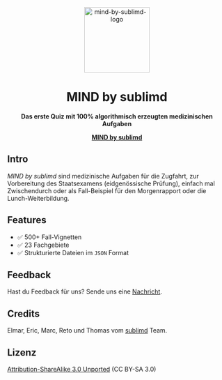 <div align="center">
  <img src="https://sublimd.com/images/logo-mind-by-sublimd.png" alt="mind-by-sublimd-logo" width="150"/>
	<h1>MIND by sublimd</h1>
	<p>
		<strong>Das erste Quiz mit 100% algorithmisch erzeugten medizinischen Aufgaben</strong>
	</p>
  <p>
    <a href="https://sublimd.com/de/mind"><strong>MIND by sublimd</strong></a>
  </p>
</div>

## Intro

_MIND by sublimd_ sind medizinische Aufgaben für die Zugfahrt, zur Vorbereitung des Staatsexamens (eidgenössische Prüfung), einfach mal Zwischendurch oder als Fall-Beispiel für den Morgenrapport oder die Lunch-Weiterbildung.

## Features

* ✅ 500+ Fall-Vignetten
* ✅ 23 Fachgebiete
* ✅ Strukturierte Dateien im `JSON` Format

## Feedback

Hast du Feedback für uns? Sende uns eine [Nachricht](feedback@sublimd.com).

## Credits

Elmar, Eric, Marc, Reto und Thomas vom [sublimd](https://sublimd.com) Team.

## Lizenz

[Attribution-ShareAlike 3.0 Unported](https://creativecommons.org/licenses/by-sa/3.0) (CC BY-SA 3.0)
